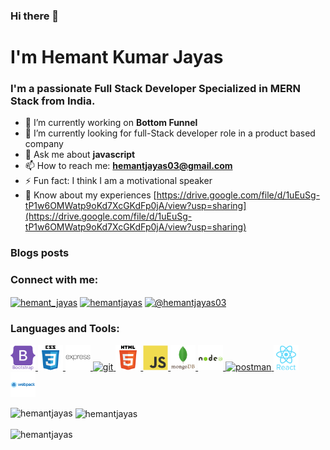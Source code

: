 ### Hi there 👋

<h1>I'm Hemant Kumar Jayas</h1>
<h3>I'm a passionate Full Stack Developer Specialized in MERN Stack from India.</h3>

- 🔭 I’m currently working on **Bottom Funnel**
- 🌱 I’m currently looking for full-Stack developer role in a product based company
- 💬 Ask me about **javascript**
- 📫 How to reach me: **hemantjayas03@gmail.com**
- ⚡ Fun fact: I think I am a motivational speaker
- 📄 Know about my experiences [https://drive.google.com/file/d/1uEuSg-tP1w6OMWatp9oKd7XcGKdFp0jA/view?usp=sharing](https://drive.google.com/file/d/1uEuSg-tP1w6OMWatp9oKd7XcGKdFp0jA/view?usp=sharing)

### Blogs posts

<!-- BLOG-POST-LIST:START -->

<h3 align="left">Connect with me:</h3>
<p align="left">

<a href="https://twitter.com/hemant_jayas" target="blank"><img align="center" src="https://raw.githubusercontent.com/rahuldkjain/github-profile-readme-generator/master/src/images/icons/Social/twitter.svg" alt="hemant_jayas" height="30" width="40" /></a> <a href="https://www.linkedin.com/in/hemant-jayas-45ab6318b/" target="blank"><img align="center" src="https://raw.githubusercontent.com/rahuldkjain/github-profile-readme-generator/master/src/images/icons/Social/linked-in-alt.svg" alt="hemantjayas" height="30" width="40" /></a> <a href="https://medium.com/@hemantjayas03" target="blank"><img align="center" src="https://raw.githubusercontent.com/rahuldkjain/github-profile-readme-generator/master/src/images/icons/Social/medium.svg" alt="@hemantjayas03" height="30" width="40" /></a>

</p>

<h3 align="left">Languages and Tools:</h3>
<p align="left"> 
<a href="https://getbootstrap.com" target="_blank" rel="noreferrer"> <img src="https://raw.githubusercontent.com/devicons/devicon/master/icons/bootstrap/bootstrap-plain-wordmark.svg" alt="bootstrap" width="40" height="40"/> </a> <a href="https://www.w3schools.com/css/" target="_blank" rel="noreferrer"> <img src="https://raw.githubusercontent.com/devicons/devicon/master/icons/css3/css3-original-wordmark.svg" alt="css3" width="40" height="40"/> </a> <a href="https://expressjs.com" target="_blank" rel="noreferrer"> <img src="https://raw.githubusercontent.com/devicons/devicon/master/icons/express/express-original-wordmark.svg" alt="express" width="40" height="40"/> </a> <a href="https://git-scm.com/" target="_blank" rel="noreferrer"> <img src="https://www.vectorlogo.zone/logos/git-scm/git-scm-icon.svg" alt="git" width="40" height="40"/> </a> <a href="https://www.w3.org/html/" target="_blank" rel="noreferrer"> <img src="https://raw.githubusercontent.com/devicons/devicon/master/icons/html5/html5-original-wordmark.svg" alt="html5" width="40" height="40"/> </a> <a href="https://developer.mozilla.org/en-US/docs/Web/JavaScript" target="_blank" rel="noreferrer"> <img src="https://raw.githubusercontent.com/devicons/devicon/master/icons/javascript/javascript-original.svg" alt="javascript" width="40" height="40"/> </a> <a href="https://www.mongodb.com/" target="_blank" rel="noreferrer"> <img src="https://raw.githubusercontent.com/devicons/devicon/master/icons/mongodb/mongodb-original-wordmark.svg" alt="mongodb" width="40" height="40"/> </a> <a href="https://nodejs.org" target="_blank" rel="noreferrer"> <img src="https://raw.githubusercontent.com/devicons/devicon/master/icons/nodejs/nodejs-original-wordmark.svg" alt="nodejs" width="40" height="40"/> </a> <a href="https://postman.com" target="_blank" rel="noreferrer"> <img src="https://www.vectorlogo.zone/logos/getpostman/getpostman-icon.svg" alt="postman" width="40" height="40"/> </a> <a href="https://reactjs.org/" target="_blank" rel="noreferrer"> <img src="https://raw.githubusercontent.com/devicons/devicon/master/icons/react/react-original-wordmark.svg" alt="react" width="40" height="40"/> </a> <a href="https://webpack.js.org" target="_blank" rel="noreferrer"> <img src="https://raw.githubusercontent.com/devicons/devicon/d00d0969292a6569d45b06d3f350f463a0107b0d/icons/webpack/webpack-original-wordmark.svg" alt="webpack" width="40" height="40"/> </a> </p>
<!-- BLOG-POST-LIST:END -->


<p><img align="left" src="https://github-readme-stats.vercel.app/api/top-langs?username=hemantjayas&show_icons=true&locale=en&layout=compact" alt="hemantjayas" /></p>

<p>&nbsp;<img align="center" src="https://github-readme-stats.vercel.app/api?username=hemantjayas&show_icons=true&locale=en" alt="hemantjayas" /></p>

<p><img align="center" src="https://github-readme-streak-stats.herokuapp.com/?user=hemantjayas&" alt="hemantjayas" /></p>
